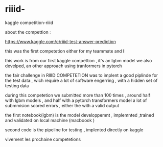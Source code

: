 # riiid-
kaggle competition-riiid 

about the compettion : 

https://www.kaggle.com/c/riiid-test-answer-prediction


 this was the  first competetion either for my teammate and I 

this work is from our  first kaggle compettion , it's an lgbm model 
we  also develped, an other approach using tranformers in pytorch 

the fair challenge in RIIID COMPETETION was to implent a good piplinde for the test data , wich require a lot of software engerring , with a hidden set of testing data 


during this competetion we  submitted more than 100 times , around half with lgbm models , and half with a pytorch transformers model
a lot of submmision scored errors , either the with a valid output 


the first notebook(lgbm) is the model developpemnt , implemnted ,trained and validated on  local machine (macboook )

second code is the pipeline for testing , implented directly on kaggle


 vivement les prochaine competetions 
 

